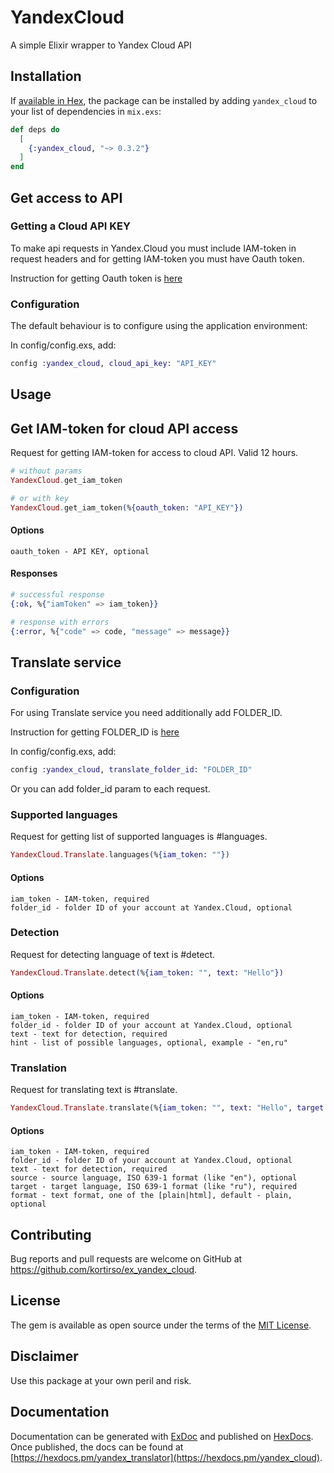 # YandexCloud

A simple Elixir wrapper to Yandex Cloud API

## Installation

If [available in Hex](https://hex.pm/docs/publish), the package can be installed
by adding `yandex_cloud` to your list of dependencies in `mix.exs`:

```elixir
def deps do
  [
    {:yandex_cloud, "~> 0.3.2"}
  ]
end
```

## Get access to API

### Getting a Cloud API KEY

To make api requests in Yandex.Cloud you must include IAM-token in request headers and for getting IAM-token you must have Oauth token.

Instruction for getting Oauth token is [here](https://cloud.yandex.com/docs/iam/operations/iam-token/create)

### Configuration

The default behaviour is to configure using the application environment:

In config/config.exs, add:

```elixir
config :yandex_cloud, cloud_api_key: "API_KEY"
```

## Usage

## Get IAM-token for cloud API access

Request for getting IAM-token for access to cloud API. Valid 12 hours.

```elixir
# without params
YandexCloud.get_iam_token

# or with key
YandexCloud.get_iam_token(%{oauth_token: "API_KEY"})
```

#### Options

    oauth_token - API KEY, optional

#### Responses

```elixir
# successful response
{:ok, %{"iamToken" => iam_token}}

# response with errors
{:error, %{"code" => code, "message" => message}}
```

## Translate service

### Configuration

For using Translate service you need additionally add FOLDER_ID.

Instruction for getting FOLDER_ID is [here](https://cloud.yandex.com/docs/translate/concepts/auth)

In config/config.exs, add:

```elixir
config :yandex_cloud, translate_folder_id: "FOLDER_ID"
```

Or you can add folder_id param to each request.

### Supported languages

Request for getting list of supported languages is #languages.

```elixir
YandexCloud.Translate.languages(%{iam_token: ""})
```

#### Options

    iam_token - IAM-token, required
    folder_id - folder ID of your account at Yandex.Cloud, optional

### Detection

Request for detecting language of text is #detect.

```elixir
YandexCloud.Translate.detect(%{iam_token: "", text: "Hello"})
```

#### Options

    iam_token - IAM-token, required
    folder_id - folder ID of your account at Yandex.Cloud, optional
    text - text for detection, required
    hint - list of possible languages, optional, example - "en,ru"

### Translation

Request for translating text is #translate.

```elixir
YandexCloud.Translate.translate(%{iam_token: "", text: "Hello", target: "ru"})
```

#### Options

    iam_token - IAM-token, required
    folder_id - folder ID of your account at Yandex.Cloud, optional
    text - text for detection, required
    source - source language, ISO 639-1 format (like "en"), optional
    target - target language, ISO 639-1 format (like "ru"), required
    format - text format, one of the [plain|html], default - plain, optional

## Contributing

Bug reports and pull requests are welcome on GitHub at https://github.com/kortirso/ex_yandex_cloud.

## License

The gem is available as open source under the terms of the [MIT License](http://opensource.org/licenses/MIT).

## Disclaimer

Use this package at your own peril and risk.

## Documentation

Documentation can be generated with [ExDoc](https://github.com/elixir-lang/ex_doc)
and published on [HexDocs](https://hexdocs.pm). Once published, the docs can
be found at [https://hexdocs.pm/yandex_translator](https://hexdocs.pm/yandex_cloud).
